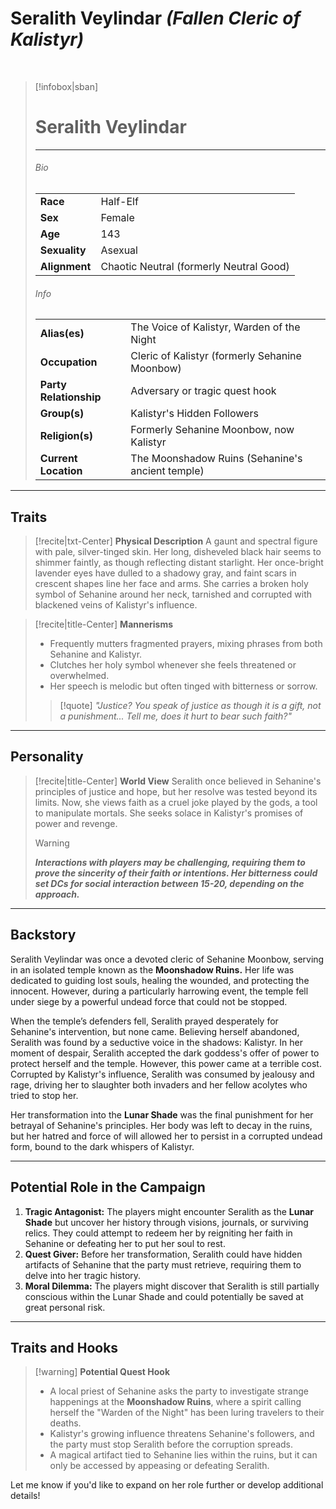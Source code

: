 # Seralith Veylindar _(Fallen Cleric of Kalistyr)_
<br>

> [!infobox|sban]
> 
> # Seralith Veylindar
> 
> ---
> 
> ###### Bio
> 
> |||
> |---|---|
> |**Race**|Half-Elf|
> |**Sex**|Female|
> |**Age**|143|
> |**Sexuality**|Asexual|
> |**Alignment**|Chaotic Neutral (formerly Neutral Good)|
> 
> ###### Info
> 
> |||
> |---|---|
> |**Alias(es)**|The Voice of Kalistyr, Warden of the Night|
> |**Occupation**|Cleric of Kalistyr (formerly Sehanine Moonbow)|
> |**Party Relationship**|Adversary or tragic quest hook|
> |**Group(s)**|Kalistyr's Hidden Followers|
> |**Religion(s)**|Formerly Sehanine Moonbow, now Kalistyr|
> |**Current Location**|The Moonshadow Ruins (Sehanine's ancient temple)|

---

## Traits

> [!recite|txt-Center] **Physical Description** 
> A gaunt and spectral figure with pale, silver-tinged skin. Her long, disheveled black hair seems to shimmer faintly, as though reflecting distant starlight. Her once-bright lavender eyes have dulled to a shadowy gray, and faint scars in crescent shapes line her face and arms. She carries a broken holy symbol of Sehanine around her neck, tarnished and corrupted with blackened veins of Kalistyr's influence.

> [!recite|title-Center] **Mannerisms**
> 
> - Frequently mutters fragmented prayers, mixing phrases from both Sehanine and Kalistyr.
> - Clutches her holy symbol whenever she feels threatened or overwhelmed.
> - Her speech is melodic but often tinged with bitterness or sorrow.
> 
> > [!quote] _"Justice? You speak of justice as though it is a gift, not a punishment... Tell me, does it hurt to bear such faith?"_

---

## Personality

> [!recite|title-Center] **World View** 
> Seralith once believed in Sehanine's principles of justice and hope, but her resolve was tested beyond its limits. Now, she views faith as a cruel joke played by the gods, a tool to manipulate mortals. She seeks solace in Kalistyr's promises of power and revenge.
> 
> > [!warning]  
> > _**Interactions with players may be challenging, requiring them to prove the sincerity of their faith or intentions. Her bitterness could set DCs for social interaction between 15-20, depending on the approach.**_

---

## Backstory

Seralith Veylindar was once a devoted cleric of Sehanine Moonbow, serving in an isolated temple known as the **Moonshadow Ruins.** Her life was dedicated to guiding lost souls, healing the wounded, and protecting the innocent. However, during a particularly harrowing event, the temple fell under siege by a powerful undead force that could not be stopped.

When the temple’s defenders fell, Seralith prayed desperately for Sehanine's intervention, but none came. Believing herself abandoned, Seralith was found by a seductive voice in the shadows: Kalistyr. In her moment of despair, Seralith accepted the dark goddess's offer of power to protect herself and the temple. However, this power came at a terrible cost. Corrupted by Kalistyr's influence, Seralith was consumed by jealousy and rage, driving her to slaughter both invaders and her fellow acolytes who tried to stop her.

Her transformation into the **Lunar Shade** was the final punishment for her betrayal of Sehanine's principles. Her body was left to decay in the ruins, but her hatred and force of will allowed her to persist in a corrupted undead form, bound to the dark whispers of Kalistyr.

---

## Potential Role in the Campaign

1. **Tragic Antagonist:** The players might encounter Seralith as the **Lunar Shade** but uncover her history through visions, journals, or surviving relics. They could attempt to redeem her by reigniting her faith in Sehanine or defeating her to put her soul to rest.
2. **Quest Giver:** Before her transformation, Seralith could have hidden artifacts of Sehanine that the party must retrieve, requiring them to delve into her tragic history.
3. **Moral Dilemma:** The players might discover that Seralith is still partially conscious within the Lunar Shade and could potentially be saved at great personal risk.

---

## Traits and Hooks

> [!warning] **Potential Quest Hook**
> 
> - A local priest of Sehanine asks the party to investigate strange happenings at the **Moonshadow Ruins**, where a spirit calling herself the "Warden of the Night" has been luring travelers to their deaths.
> - Kalistyr's growing influence threatens Sehanine's followers, and the party must stop Seralith before the corruption spreads.
> - A magical artifact tied to Sehanine lies within the ruins, but it can only be accessed by appeasing or defeating Seralith.

Let me know if you'd like to expand on her role further or develop additional details!